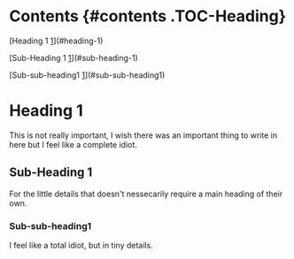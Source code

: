# Contents {#contents .TOC-Heading}

[Heading 1 [1](#heading-1)](#heading-1)

[Sub-Heading 1 [1](#sub-heading-1)](#sub-heading-1)

[Sub-sub-heading1 [1](#sub-sub-heading1)](#sub-sub-heading1)

# Heading 1

This is not really important, I wish there was an important thing to
write in here but I feel like a complete idiot.

## Sub-Heading 1

For the little details that doesn't nessecarily require a main heading
of their own.

### Sub-sub-heading1

I feel like a total idiot, but in tiny details.

